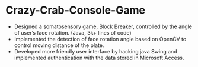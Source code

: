 # Crazy-Crab-Console-Game
*	Designed a somatosensory game, Block Breaker, controlled by the angle of user’s face rotation. (Java, 3k+ lines of code)
*	Implemented the detection of face rotation angle based on OpenCV to control moving distance of the plate.
*	Developed more friendly user interface by hacking java Swing and implemented authentication with the data stored in Microsoft Access.
